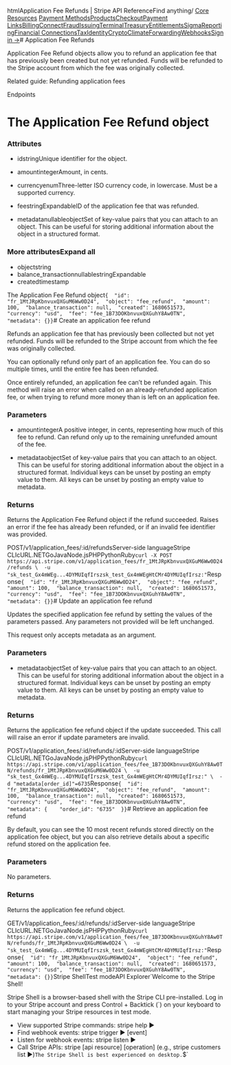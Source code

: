 htmlApplication Fee Refunds | Stripe API Reference[](/api)Find anything/
[Core Resources](#)
[Payment Methods](#)[Products](#)[Checkout](#)[Payment Links](#)[Billing](#)[Connect](#)[Fraud](#)[Issuing](#)[Terminal](#)[Treasury](#)[Entitlements](#)[Sigma](#)[Reporting](#)[Financial Connections](#)[Tax](#)[Identity](#)[Crypto](#)[Climate](#)[Forwarding](#)[Webhooks](#)[Sign in →](https://dashboard.stripe.com/login)# Application Fee Refunds

Application Fee Refund objects allow you to refund an application fee that has previously been created but not yet refunded. Funds will be refunded to the Stripe account from which the fee was originally collected.

Related guide: Refunding application fees

Endpoints
# The Application Fee Refund object

### Attributes

- idstringUnique identifier for the object.


- amountintegerAmount, in cents.


- currencyenumThree-letter ISO currency code, in lowercase. Must be a supported currency.


- feestringExpandableID of the application fee that was refunded.


- metadatanullableobjectSet of key-value pairs that you can attach to an object. This can be useful for storing additional information about the object in a structured format.



### More attributesExpand all

- objectstring
- balance_transactionnullablestringExpandable
- createdtimestamp

The Application Fee Refund object`{  "id": "fr_1MtJRpKbnvuxQXGuM6Ww0D24",  "object": "fee_refund",  "amount": 100,  "balance_transaction": null,  "created": 1680651573,  "currency": "usd",  "fee": "fee_1B73DOKbnvuxQXGuhY8Aw0TN",  "metadata": {}}`# Create an application fee refund

Refunds an application fee that has previously been collected but not yet refunded. Funds will be refunded to the Stripe account from which the fee was originally collected.

You can optionally refund only part of an application fee. You can do so multiple times, until the entire fee has been refunded.

Once entirely refunded, an application fee can’t be refunded again. This method will raise an error when called on an already-refunded application fee, or when trying to refund more money than is left on an application fee.

### Parameters

- amountintegerA positive integer, in cents, representing how much of this fee to refund. Can refund only up to the remaining unrefunded amount of the fee.


- metadataobjectSet of key-value pairs that you can attach to an object. This can be useful for storing additional information about the object in a structured format. Individual keys can be unset by posting an empty value to them. All keys can be unset by posting an empty value to metadata.



### Returns

Returns the Application Fee Refund object if the refund succeeded. Raises an error if the fee has already been refunded, or if an invalid fee identifier was provided.

POST/v1/application_fees/:id/refundsServer-side languageStripe CLIcURL.NETGoJavaNode.jsPHPPythonRuby[](#)[](#)`curl -X POST https://api.stripe.com/v1/application_fees/fr_1MtJRpKbnvuxQXGuM6Ww0D24/refunds \  -u "sk_test_Gx4mWEg...4DYMUIqfIrszsk_test_Gx4mWEgHtCMr4DYMUIqfIrsz:"`Response`{  "id": "fr_1MtJRpKbnvuxQXGuM6Ww0D24",  "object": "fee_refund",  "amount": 100,  "balance_transaction": null,  "created": 1680651573,  "currency": "usd",  "fee": "fee_1B73DOKbnvuxQXGuhY8Aw0TN",  "metadata": {}}`# Update an application fee refund

Updates the specified application fee refund by setting the values of the parameters passed. Any parameters not provided will be left unchanged.

This request only accepts metadata as an argument.

### Parameters

- metadataobjectSet of key-value pairs that you can attach to an object. This can be useful for storing additional information about the object in a structured format. Individual keys can be unset by posting an empty value to them. All keys can be unset by posting an empty value to metadata.



### Returns

Returns the application fee refund object if the update succeeded. This call will raise an error if update parameters are invalid.

POST/v1/application_fees/:id/refunds/:idServer-side languageStripe CLIcURL.NETGoJavaNode.jsPHPPythonRuby[](#)[](#)`curl https://api.stripe.com/v1/application_fees/fee_1B73DOKbnvuxQXGuhY8Aw0TN/refunds/fr_1MtJRpKbnvuxQXGuM6Ww0D24 \  -u "sk_test_Gx4mWEg...4DYMUIqfIrszsk_test_Gx4mWEgHtCMr4DYMUIqfIrsz:" \  -d "metadata[order_id]"=6735`Response`{  "id": "fr_1MtJRpKbnvuxQXGuM6Ww0D24",  "object": "fee_refund",  "amount": 100,  "balance_transaction": null,  "created": 1680651573,  "currency": "usd",  "fee": "fee_1B73DOKbnvuxQXGuhY8Aw0TN",  "metadata": {    "order_id": "6735"  }}`# Retrieve an application fee refund

By default, you can see the 10 most recent refunds stored directly on the application fee object, but you can also retrieve details about a specific refund stored on the application fee.

### Parameters

No parameters.

### Returns

Returns the application fee refund object.

GET/v1/application_fees/:id/refunds/:idServer-side languageStripe CLIcURL.NETGoJavaNode.jsPHPPythonRuby[](#)[](#)`curl https://api.stripe.com/v1/application_fees/fee_1B73DOKbnvuxQXGuhY8Aw0TN/refunds/fr_1MtJRpKbnvuxQXGuM6Ww0D24 \  -u "sk_test_Gx4mWEg...4DYMUIqfIrszsk_test_Gx4mWEgHtCMr4DYMUIqfIrsz:"`Response`{  "id": "fr_1MtJRpKbnvuxQXGuM6Ww0D24",  "object": "fee_refund",  "amount": 100,  "balance_transaction": null,  "created": 1680651573,  "currency": "usd",  "fee": "fee_1B73DOKbnvuxQXGuhY8Aw0TN",  "metadata": {}}`Stripe ShellTest modeAPI Explorer[](https://stripe.com/docs/stripe-cli#install)`Welcome to the Stripe Shell!

Stripe Shell is a browser-based shell with the Stripe CLI pre-installed. Log in to your
Stripe account and press Control + Backtick (`) on your keyboard to start managing your Stripe
resources in test mode.

- View supported Stripe commands: stripe help ▶️
- Find webhook events: stripe trigger ▶️ [event]
- Listen for webhook events: stripe listen ▶
- Call Stripe APIs: stripe [api resource] [operation] (e.g., stripe customers list ▶️)`The Stripe Shell is best experienced on desktop.`$`